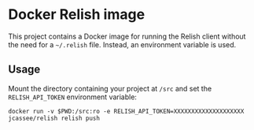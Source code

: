 Docker Relish image
===================

This project contains a Docker image for running the Relish client without the
need for a `~/.relish` file. Instead, an environment variable is used.


## Usage

Mount the directory containing your project at `/src` and set the
`RELISH_API_TOKEN` environment variable:

    docker run -v $PWD:/src:ro -e RELISH_API_TOKEN=XXXXXXXXXXXXXXXXXXXX jcassee/relish relish push
